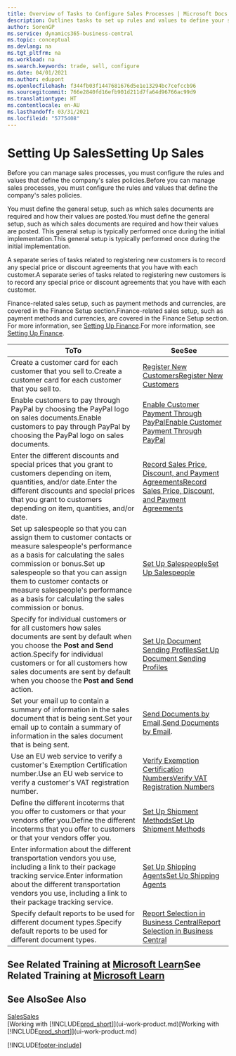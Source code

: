 ```yaml
---
title: Overview of Tasks to Configure Sales Processes | Microsoft Docs
description: Outlines tasks to set up rules and values to define your sales policies and processes.
author: SorenGP
ms.service: dynamics365-business-central
ms.topic: conceptual
ms.devlang: na
ms.tgt_pltfrm: na
ms.workload: na
ms.search.keywords: trade, sell, configure
ms.date: 04/01/2021
ms.author: edupont
ms.openlocfilehash: f344fb03f1447681676d5e1e13294bc7cefccb96
ms.sourcegitcommit: 766e2840fd16efb901d211d7fa64d96766ac99d9
ms.translationtype: HT
ms.contentlocale: en-AU
ms.lasthandoff: 03/31/2021
ms.locfileid: "5775408"
---
```

# <a name="setting-up-sales"></a><span data-ttu-id="d2082-103">Setting Up Sales</span><span class="sxs-lookup"><span data-stu-id="d2082-103">Setting Up Sales</span></span>
<span data-ttu-id="d2082-104">Before you can manage sales processes, you must configure the rules and values that define the company's sales policies.</span><span class="sxs-lookup"><span data-stu-id="d2082-104">Before you can manage sales processes, you must configure the rules and values that define the company's sales policies.</span></span>

<span data-ttu-id="d2082-105">You must define the general setup, such as which sales documents are required and how their values are posted.</span><span class="sxs-lookup"><span data-stu-id="d2082-105">You must define the general setup, such as which sales documents are required and how their values are posted.</span></span> <span data-ttu-id="d2082-106">This general setup is typically performed once during the initial implementation.</span><span class="sxs-lookup"><span data-stu-id="d2082-106">This general setup is typically performed once during the initial implementation.</span></span>

<span data-ttu-id="d2082-107">A separate series of tasks related to registering new customers is to record any special price or discount agreements that you have with each customer.</span><span class="sxs-lookup"><span data-stu-id="d2082-107">A separate series of tasks related to registering new customers is to record any special price or discount agreements that you have with each customer.</span></span>

<span data-ttu-id="d2082-108">Finance-related sales setup, such as payment methods and currencies, are covered in the Finance Setup section.</span><span class="sxs-lookup"><span data-stu-id="d2082-108">Finance-related sales setup, such as payment methods and currencies, are covered in the Finance Setup section.</span></span> <span data-ttu-id="d2082-109">For more information, see [Setting Up Finance](finance-setup-finance.md).</span><span class="sxs-lookup"><span data-stu-id="d2082-109">For more information, see [Setting Up Finance](finance-setup-finance.md).</span></span>

| <span data-ttu-id="d2082-110">To</span><span class="sxs-lookup"><span data-stu-id="d2082-110">To</span></span> | <span data-ttu-id="d2082-111">See</span><span class="sxs-lookup"><span data-stu-id="d2082-111">See</span></span> |
| --- | --- |
| <span data-ttu-id="d2082-112">Create a customer card for each customer that you sell to.</span><span class="sxs-lookup"><span data-stu-id="d2082-112">Create a customer card for each customer that you sell to.</span></span> |[<span data-ttu-id="d2082-113">Register New Customers</span><span class="sxs-lookup"><span data-stu-id="d2082-113">Register New Customers</span></span>](sales-how-register-new-customers.md) |
| <span data-ttu-id="d2082-114">Enable customers to pay through PayPal by choosing the PayPal logo on sales documents.</span><span class="sxs-lookup"><span data-stu-id="d2082-114">Enable customers to pay through PayPal by choosing the PayPal logo on sales documents.</span></span> |[<span data-ttu-id="d2082-115">Enable Customer Payment Through PayPal</span><span class="sxs-lookup"><span data-stu-id="d2082-115">Enable Customer Payment Through PayPal</span></span>](sales-how-enable-payment-service-extensions.md) |
| <span data-ttu-id="d2082-116">Enter the different discounts and special prices that you grant to customers depending on item, quantities, and/or date.</span><span class="sxs-lookup"><span data-stu-id="d2082-116">Enter the different discounts and special prices that you grant to customers depending on item, quantities, and/or date.</span></span> |[<span data-ttu-id="d2082-117">Record Sales Price, Discount, and Payment Agreements</span><span class="sxs-lookup"><span data-stu-id="d2082-117">Record Sales Price, Discount, and Payment Agreements</span></span>](sales-how-record-sales-price-discount-payment-agreements.md) |
| <span data-ttu-id="d2082-118">Set up salespeople so that you can assign them to customer contacts or measure salespeople's performance as a basis for calculating the sales commission or bonus.</span><span class="sxs-lookup"><span data-stu-id="d2082-118">Set up salespeople so that you can assign them to customer contacts or measure salespeople's performance as a basis for calculating the sales commission or bonus.</span></span> |[<span data-ttu-id="d2082-119">Set Up Salespeople</span><span class="sxs-lookup"><span data-stu-id="d2082-119">Set Up Salespeople</span></span>](sales-how-setup-salespeople.md) |
| <span data-ttu-id="d2082-120">Specify for individual customers or for all customers how sales documents are sent by default when you choose the **Post and Send** action.</span><span class="sxs-lookup"><span data-stu-id="d2082-120">Specify for individual customers or for all customers how sales documents are sent by default when you choose the **Post and Send** action.</span></span> |[<span data-ttu-id="d2082-121">Set Up Document Sending Profiles</span><span class="sxs-lookup"><span data-stu-id="d2082-121">Set Up Document Sending Profiles</span></span>](sales-how-setup-document-send-profiles.md) |
| <span data-ttu-id="d2082-122">Set your email up to contain a summary of information in the sales document that is being sent.</span><span class="sxs-lookup"><span data-stu-id="d2082-122">Set your email up to contain a summary of information in the sales document that is being sent.</span></span> |<span data-ttu-id="d2082-123">[Send Documents by Email](ui-how-send-documents-email.md).</span><span class="sxs-lookup"><span data-stu-id="d2082-123">[Send Documents by Email](ui-how-send-documents-email.md).</span></span> |
|<span data-ttu-id="d2082-124">Use an EU web service to verify a customer's Exemption Certification number.</span><span class="sxs-lookup"><span data-stu-id="d2082-124">Use an EU web service to verify a customer's VAT registration number.</span></span>|[<span data-ttu-id="d2082-125">Verify Exemption Certification Numbers</span><span class="sxs-lookup"><span data-stu-id="d2082-125">Verify VAT Registration Numbers</span></span>](finance-setup-vat.md)|
|<span data-ttu-id="d2082-126">Define the different incoterms that you offer to customers or that your vendors offer you.</span><span class="sxs-lookup"><span data-stu-id="d2082-126">Define the different incoterms that you offer to customers or that your vendors offer you.</span></span>|[<span data-ttu-id="d2082-127">Set Up Shipment Methods</span><span class="sxs-lookup"><span data-stu-id="d2082-127">Set Up Shipment Methods</span></span>](sales-how-set-up-shipment-methods.md)|
|<span data-ttu-id="d2082-128">Enter information about the different transportation vendors you use, including a link to their package tracking service.</span><span class="sxs-lookup"><span data-stu-id="d2082-128">Enter information about the different transportation vendors you use, including a link to their package tracking service.</span></span>|[<span data-ttu-id="d2082-129">Set Up Shipping Agents</span><span class="sxs-lookup"><span data-stu-id="d2082-129">Set Up Shipping Agents</span></span>](sales-how-to-set-up-shipping-agents.md)|
|<span data-ttu-id="d2082-130">Specify default reports to be used for different document types.</span><span class="sxs-lookup"><span data-stu-id="d2082-130">Specify default reports to be used for different document types.</span></span>|[<span data-ttu-id="d2082-131">Report Selection in Business Central</span><span class="sxs-lookup"><span data-stu-id="d2082-131">Report Selection in Business Central</span></span>](across-report-selections.md)|

## <a name="see-related-training-at-microsoft-learn"></a><span data-ttu-id="d2082-132">See Related Training at [Microsoft Learn](/learn/paths/trade-get-started-dynamics-365-business-central/)</span><span class="sxs-lookup"><span data-stu-id="d2082-132">See Related Training at [Microsoft Learn](/learn/paths/trade-get-started-dynamics-365-business-central/)</span></span>

## <a name="see-also"></a><span data-ttu-id="d2082-133">See Also</span><span class="sxs-lookup"><span data-stu-id="d2082-133">See Also</span></span>
[<span data-ttu-id="d2082-134">Sales</span><span class="sxs-lookup"><span data-stu-id="d2082-134">Sales</span></span>](sales-manage-sales.md)  
<span data-ttu-id="d2082-135">[Working with [!INCLUDE[prod_short](includes/prod_short.md)]](ui-work-product.md)</span><span class="sxs-lookup"><span data-stu-id="d2082-135">[Working with [!INCLUDE[prod_short](includes/prod_short.md)]](ui-work-product.md)</span></span>


[!INCLUDE[footer-include](includes/footer-banner.md)]